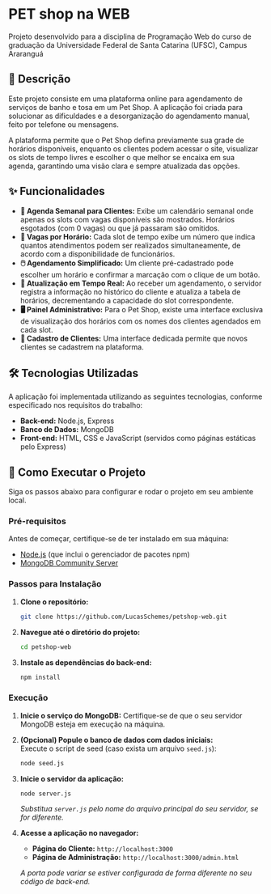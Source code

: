 # PET shop na WEB

Projeto desenvolvido para a disciplina de Programação Web do curso de graduação da Universidade Federal de Santa Catarina (UFSC), Campus Araranguá

## 📜 Descrição

Este projeto consiste em uma plataforma online para agendamento de serviços de banho e tosa em um Pet Shop. A aplicação foi criada para solucionar as dificuldades e a desorganização do agendamento manual, feito por telefone ou mensagens.

A plataforma permite que o Pet Shop defina previamente sua grade de horários disponíveis, enquanto os clientes podem acessar o site, visualizar os slots de tempo livres e escolher o que melhor se encaixa em sua agenda, garantindo uma visão clara e sempre atualizada das opções.

## ✨ Funcionalidades

* **📅 Agenda Semanal para Clientes:** Exibe um calendário semanal onde apenas os slots com vagas disponíveis são mostrados. Horários esgotados (com 0 vagas) ou que já passaram são omitidos.
* **🔢 Vagas por Horário:** Cada slot de tempo exibe um número que indica quantos atendimentos podem ser realizados simultaneamente, de acordo com a disponibilidade de funcionários.
* **🖱️ Agendamento Simplificado:** Um cliente pré-cadastrado pode escolher um horário e confirmar a marcação com o clique de um botão.
* **🔄 Atualização em Tempo Real:** Ao receber um agendamento, o servidor registra a informação no histórico do cliente e atualiza a tabela de horários, decrementando a capacidade do slot correspondente.
* **🖥️ Painel Administrativo:** Para o Pet Shop, existe uma interface exclusiva de visualização dos horários com os nomes dos clientes agendados em cada slot.
* **👤 Cadastro de Clientes:** Uma interface dedicada permite que novos clientes se cadastrem na plataforma.

## 🛠️ Tecnologias Utilizadas

A aplicação foi implementada utilizando as seguintes tecnologias, conforme especificado nos requisitos do trabalho:

* **Back-end:** Node.js, Express
* **Banco de Dados:** MongoDB
* **Front-end:** HTML, CSS e JavaScript (servidos como páginas estáticas pelo Express)

## 🚀 Como Executar o Projeto

Siga os passos abaixo para configurar e rodar o projeto em seu ambiente local.

### Pré-requisitos

Antes de começar, certifique-se de ter instalado em sua máquina:

* [Node.js](https://nodejs.org/) (que inclui o gerenciador de pacotes npm)
* [MongoDB Community Server](https://www.mongodb.com/try/download/community)

### Passos para Instalação

1.  **Clone o repositório:**
    ```bash
    git clone https://github.com/LucasSchemes/petshop-web.git
    ```

2.  **Navegue até o diretório do projeto:**
    ```bash
    cd petshop-web
    ```

3.  **Instale as dependências do back-end:**
    ```bash
    npm install
    ```

### Execução

1.  **Inicie o serviço do MongoDB:** Certifique-se de que o seu servidor MongoDB esteja em execução na máquina.

2.  **(Opcional) Popule o banco de dados com dados iniciais:**  
    Execute o script de seed (caso exista um arquivo `seed.js`):
    ```bash
    node seed.js
    ```

3.  **Inicie o servidor da aplicação:**
    ```bash
    node server.js 
    ```
    *Substitua `server.js` pelo nome do arquivo principal do seu servidor, se for diferente.*

4.  **Acesse a aplicação no navegador:**
    * **Página do Cliente:** `http://localhost:3000`
    * **Página de Administração:** `http://localhost:3000/admin.html`

    *A porta pode variar se estiver configurada de forma diferente no seu código de back-end.*